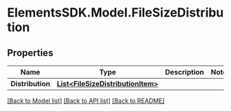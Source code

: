 # ElementsSDK.Model.FileSizeDistribution

## Properties

Name | Type | Description | Notes
------------ | ------------- | ------------- | -------------
**Distribution** | [**List&lt;FileSizeDistributionItem&gt;**](FileSizeDistributionItem.md) |  | 

[[Back to Model list]](../README.md#documentation-for-models) [[Back to API list]](../README.md#documentation-for-api-endpoints) [[Back to README]](../README.md)

